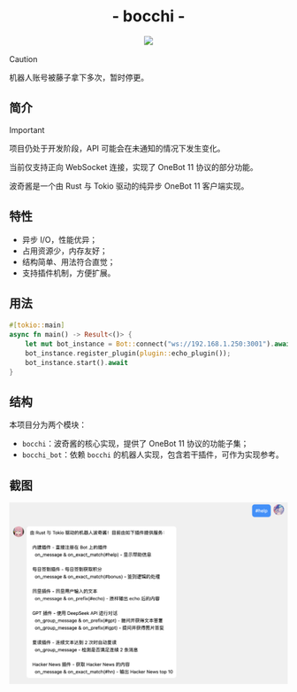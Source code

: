<h1 align="center">- bocchi -</h1>

<p align="center">
    <img src="assets/logo.gif" width="350">
</p>

> [!CAUTION]
> 机器人账号被藤子拿下多次，暂时停更。

## 简介
> [!IMPORTANT]
> 项目仍处于开发阶段，API 可能会在未通知的情况下发生变化。
>
> 当前仅支持正向 WebSocket 连接，实现了 OneBot 11 协议的部分功能。

波奇酱是一个由 Rust 与 Tokio 驱动的纯异步 OneBot 11 客户端实现。

## 特性

+ 异步 I/O，性能优异；
+ 占用资源少，内存友好；
+ 结构简单、用法符合直觉；
+ 支持插件机制，方便扩展。


## 用法
```rust
#[tokio::main]
async fn main() -> Result<()> {
    let mut bot_instance = Bot::connect("ws://192.168.1.250:3001").await?;
    bot_instance.register_plugin(plugin::echo_plugin());
    bot_instance.start().await
}
```

## 结构

本项目分为两个模块：

- `bocchi`：波奇酱的核心实现，提供了 OneBot 11 协议的功能子集；
- `bocchi_bot`：依赖 `bocchi` 的机器人实现，包含若干插件，可作为实现参考。


## 截图

![image](assets/usage.png)
